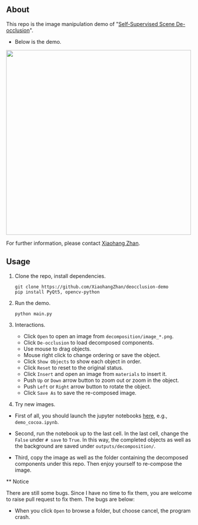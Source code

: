 ## About

This repo is the image manipulation demo of "[Self-Supervised Scene De-occlusion](https://github.com/XiaohangZhan/deocclusion)".

* Below is the demo.

<img src="demos/manipulation.gif" width=500>

For further information, please contact [Xiaohang Zhan](https://xiaohangzhan.github.io/).

## Usage

1. Clone the repo, install dependencies.

    ```shell
    git clone https://github.com/XiaohangZhan/deocclusion-demo
    pip install PyQt5, opencv-python
    ```

2. Run the demo.

    ```shell
    python main.py
    ```

3. Interactions.

    * Click `Open` to open an image from `decomposition/image_*.png`.
    * Click `De-occlusion` to load decomposed components.
    * Use mouse to drag objects.
    * Mouse right click to change ordering or save the object.
    * Click `Show Objects` to show each object in order.
    * Click `Reset` to reset to the original status.
    * Click `Insert` and open an image from `materials` to insert it.
    * Push `Up` or `Down` arrow button to zoom out or zoom in the object.
    * Push `Left` or `Right` arrow button to rotate the object.
    * Click `Save As` to save the re-composed image.

4. Try new images.

* First of all, you should launch the jupyter notebooks [here](https://github.com/XiaohangZhan/deocclusion/blob/master/demos/), e.g., `demo_cocoa.ipynb`.

* Second, run the notebook up to the last cell. In the last cell, change the `False` under `# save` to `True`. In this way, the completed objects as well as the background are saved under `outputs/decomposition/`.

* Third, copy the image as well as the folder containing the decomposed components under this repo. Then enjoy yourself to re-compose the image.

** Notice

There are still some bugs. Since I have no time to fix them, you are welcome to raise pull request to fix them. The bugs are below:

* When you click `Open` to browse a folder, but choose cancel, the program crash.
